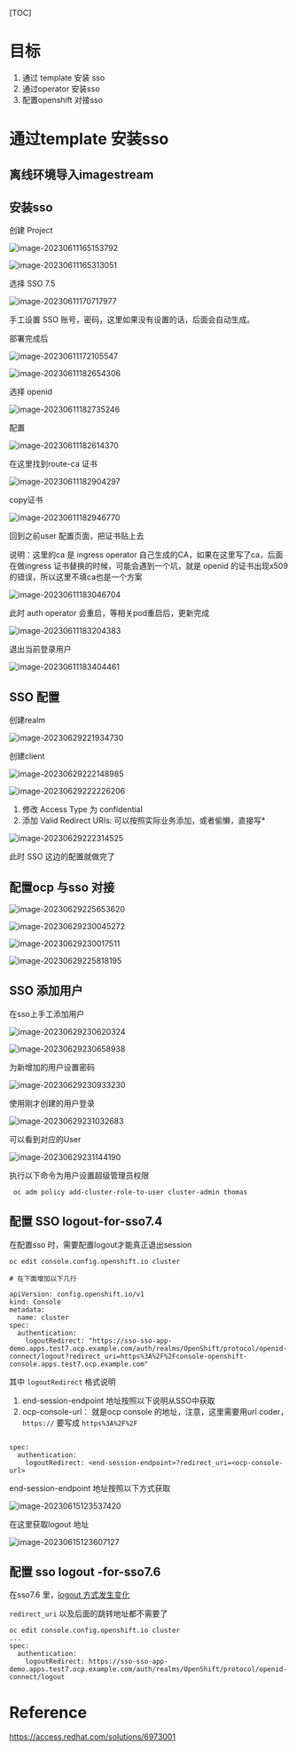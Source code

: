 

[TOC]



# 目标

1. 通过 template 安装 sso
2. 通过operator 安装sso
3. 配置openshift 对接sso





# 通过template 安装sso



## 离线环境导入imagestream





## 安装sso

创建 Project 

![image-20230611165153792](./安装SSO.assets/image-20230611165153792.png)





![image-20230611165313051](./安装SSO.assets/image-20230611165313051.png)



选择 SSO 7.5 



![image-20230611170717977](./安装SSO.assets/image-20230611170717977.png)



手工设置 SSO 账号，密码，这里如果没有设置的话，后面会自动生成。





部署完成后

![image-20230611172105547](./安装SSO.assets/image-20230611172105547.png)





![image-20230611182654306](./安装SSO.assets/image-20230611182654306.png)

选择 openid

![image-20230611182735246](./安装SSO.assets/image-20230611182735246.png)





配置 



![image-20230611182614370](./安装SSO.assets/image-20230611182614370.png)



在这里找到route-ca 证书

![image-20230611182904297](./安装SSO.assets/image-20230611182904297.png)

copy证书



![image-20230611182946770](./安装SSO.assets/image-20230611182946770.png)

回到之前user 配置页面，把证书贴上去

说明：这里的ca 是 ingress operator 自己生成的CA，如果在这里写了ca，后面在做ingress 证书替换的时候，可能会遇到一个坑，就是 openid 的证书出现x509 的错误，所以这里不填ca也是一个方案

![image-20230611183046704](./安装SSO.assets/image-20230611183046704.png)





此时 auth operator 会重启，等相关pod重启后，更新完成



![image-20230611183204383](./安装SSO.assets/image-20230611183204383.png)





退出当前登录用户

![image-20230611183404461](./安装SSO.assets/image-20230611183404461.png)



## SSO 配置

创建realm

![image-20230629221934730](./安装SSO.assets/image-20230629221934730.png)

创建client

![image-20230629222148985](./安装SSO.assets/image-20230629222148985.png)

![image-20230629222226206](./安装SSO.assets/image-20230629222226206.png)

1. 修改 Access Type 为 confidential
2. 添加 Valid Redirect URIs:  可以按照实际业务添加，或者偷懒，直接写*

![image-20230629222314525](./安装SSO.assets/image-20230629222314525.png)



此时 SSO 这边的配置就做完了



## 配置ocp 与sso 对接





![image-20230629225653620](./安装SSO.assets/image-20230629225653620.png)



![image-20230629230045272](./安装SSO.assets/image-20230629230045272.png)



![image-20230629230017511](./安装SSO.assets/image-20230629230017511.png)



![image-20230629225818195](./安装SSO.assets/image-20230629225818195.png)





## SSO 添加用户

在sso上手工添加用户

![image-20230629230620324](./安装SSO.assets/image-20230629230620324.png)

![image-20230629230658938](./安装SSO.assets/image-20230629230658938.png)

为新增加的用户设置密码

![image-20230629230933230](./安装SSO.assets/image-20230629230933230.png)

使用刚才创建的用户登录

![image-20230629231032683](./安装SSO.assets/image-20230629231032683.png)

可以看到对应的User

![image-20230629231144190](./安装SSO.assets/image-20230629231144190.png)

执行以下命令为用户设置超级管理员权限

```
 oc adm policy add-cluster-role-to-user cluster-admin thomas
```











## 配置 SSO logout-for-sso7.4

在配置sso 时，需要配置logout才能真正退出session



```
oc edit console.config.openshift.io cluster

# 在下面增加以下几行

apiVersion: config.openshift.io/v1
kind: Console
metadata:
  name: cluster
spec:
  authentication:
    logoutRedirect: "https://sso-sso-app-demo.apps.test7.ocp.example.com/auth/realms/OpenShift/protocol/openid-connect/logout?redirect_uri=https%3A%2F%2Fconsole-openshift-console.apps.test7.ocp.example.com" 
```



其中 `logoutRedirect` 格式说明

1. end-session-endpoint 地址按照以下说明从SSO中获取
2. ocp-console-url： 就是ocp console 的地址，注意，这里需要用url coder，`https://` 要写成 `https%3A%2F%2F`



```

spec:
  authentication:
    logoutRedirect: <end-session-endpoint>?redirect_uri=<ocp-console-url>

```

end-session-endpoint 地址按照以下方式获取

![image-20230615123537420](./安装SSO.assets/image-20230615123537420.png)

在这里获取logout 地址

![image-20230615123607127](./安装SSO.assets/image-20230615123607127.png)





## 配置 sso logout -for-sso7.6

在sso7.6 里，[logout 方式发生变化](https://access.redhat.com/documentation/en-us/red_hat_single_sign-on/7.6/html-single/upgrading_guide/index#openid_connect_logout)



`redirect_uri` 以及后面的跳转地址都不需要了

```
oc edit console.config.openshift.io cluster
... 
spec:
  authentication:
    logoutRedirect: https://sso-sso-app-demo.apps.test7.ocp.example.com/auth/realms/OpenShift/protocol/openid-connect/logout
```







# Reference

https://access.redhat.com/solutions/6973001
